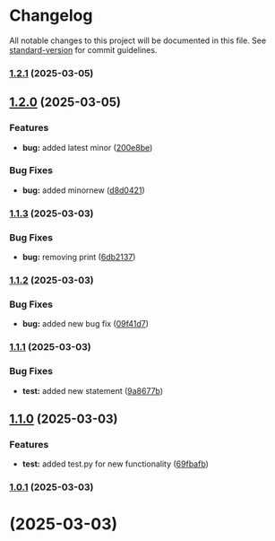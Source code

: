 # Changelog

All notable changes to this project will be documented in this file. See [standard-version](https://github.com/conventional-changelog/standard-version) for commit guidelines.

### [1.2.1](https://github.com/Bhavishya-jasuja/VersionUpdate/compare/v1.2.0...v1.2.1) (2025-03-05)

## [1.2.0](https://github.com/Bhavishya-jasuja/VersionUpdate/compare/v1.1.3...v1.2.0) (2025-03-05)


### Features

* **bug:** added latest minor ([200e8be](https://github.com/Bhavishya-jasuja/VersionUpdate/commit/200e8beb64f189e857afa264fa6218732fb6333b))


### Bug Fixes

* **bug:** added minornew ([d8d0421](https://github.com/Bhavishya-jasuja/VersionUpdate/commit/d8d04215b5dbe829feeb226e436ce5a02fbbb645))

### [1.1.3](https://github.com/Bhavishya-jasuja/VersionUpdate/compare/v1.1.2...v1.1.3) (2025-03-03)


### Bug Fixes

* **bug:** removing print ([6db2137](https://github.com/Bhavishya-jasuja/VersionUpdate/commit/6db2137246ab3d9ec24e6c355da5ce4865ca5aa0))

### [1.1.2](https://github.com/Bhavishya-jasuja/VersionUpdate/compare/v1.1.1...v1.1.2) (2025-03-03)


### Bug Fixes

* **bug:** added new bug fix ([09f41d7](https://github.com/Bhavishya-jasuja/VersionUpdate/commit/09f41d71dc946512eb55e87ed4bf0afff046aa8a))

### [1.1.1](https://github.com/Bhavishya-jasuja/VersionUpdate/compare/v1.1.0...v1.1.1) (2025-03-03)


### Bug Fixes

* **test:** added new statement ([9a8677b](https://github.com/Bhavishya-jasuja/VersionUpdate/commit/9a8677b0edf1fc5609ab55f61f4159eda1c718ce))

## [1.1.0](https://github.com/Bhavishya-jasuja/VersionUpdate/compare/v1.0.1...v1.1.0) (2025-03-03)


### Features

* **test:** added test.py for new functionality ([69fbafb](https://github.com/Bhavishya-jasuja/VersionUpdate/commit/69fbafb62b7c6c7bbf391a1fd8bfd9d3d813403d))

### [1.0.1](https://github.com/Bhavishya-jasuja/VersionUpdate/compare/v1.0.0...v1.0.1) (2025-03-03)

#  (2025-03-03)
